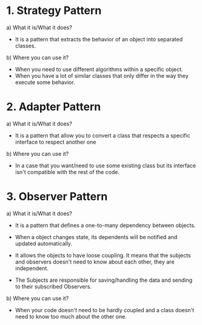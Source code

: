 # 1. Strategy Pattern

a) What it is/What it does?

- It is a pattern that extracts the behavior of an object into separated classes. 

b) Where you can use it?

- When you need to use different algorithms within a specific object.
- When you have a lot of similar classes that only differ in the way they execute some behavior.

# 2. Adapter Pattern

a) What it is/What it does?

- It is a pattern that allow you to convert a class that respects a specific interface to respect another one

b) Where you can use it?

- In a case that you want/need to use some existing class but its interface isn't compatible with the rest of the code.

# 3. Observer Pattern

a) What it is/What it does?

- It is a pattern that defines a one-to-many dependency between objects.

- When a object changes state, its dependents will be notified and updated automatically.

- It allows the objects to have loose coupling. It means that the subjects and observers doesn't need to know about each other, they are independent. 

- The Subjects are responsible for saving/handling the data and sending to their subscribed Observers. 

b) Where you can use it?

- When your code doesn't need to be hardly coupled and a class doesn't need to know too much about the other one. 